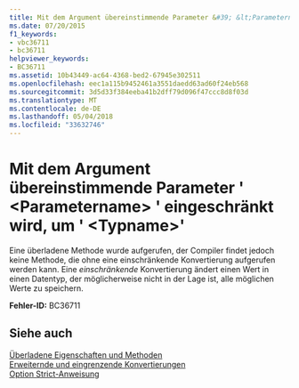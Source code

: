 ```yaml
---
title: Mit dem Argument übereinstimmende Parameter &#39; &lt;Parametername&gt; &#39; eingeschränkt wird, um &#39; &lt;Typname&gt;&#39;
ms.date: 07/20/2015
f1_keywords:
- vbc36711
- bc36711
helpviewer_keywords:
- BC36711
ms.assetid: 10b43449-ac64-4368-bed2-67945e302511
ms.openlocfilehash: eec1a115b9452461a3551daedd63ad60f24eb568
ms.sourcegitcommit: 3d5d33f384eeba41b2dff79d096f47ccc8d8f03d
ms.translationtype: MT
ms.contentlocale: de-DE
ms.lasthandoff: 05/04/2018
ms.locfileid: "33632746"
---
```

# <a name="argument-matching-parameter-39ltparameternamegt39-narrows-to-39lttypenamegt39"></a>Mit dem Argument übereinstimmende Parameter &#39; &lt;Parametername&gt; &#39; eingeschränkt wird, um &#39; &lt;Typname&gt;&#39;
Eine überladene Methode wurde aufgerufen, der Compiler findet jedoch keine Methode, die ohne eine einschränkende Konvertierung aufgerufen werden kann. Eine *einschränkende* Konvertierung ändert einen Wert in einen Datentyp, der möglicherweise nicht in der Lage ist, alle möglichen Werte zu speichern.  
  
 **Fehler-ID:** BC36711  
  
## <a name="see-also"></a>Siehe auch  
 [Überladene Eigenschaften und Methoden](../../visual-basic/programming-guide/language-features/objects-and-classes/overloaded-properties-and-methods.md)  
 [Erweiternde und eingrenzende Konvertierungen](../../visual-basic/programming-guide/language-features/data-types/widening-and-narrowing-conversions.md)  
 [Option Strict-Anweisung](../../visual-basic/language-reference/statements/option-strict-statement.md)
